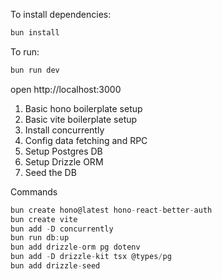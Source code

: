 To install dependencies:
```sh
bun install
```

To run:
```sh
bun run dev
```

open http://localhost:3000

1. Basic hono boilerplate setup
2. Basic vite boilerplate setup
3. Install concurrently
4. Config data fetching and RPC
5. Setup Postgres DB
6. Setup Drizzle ORM
7. Seed the DB

Commands

```js
bun create hono@latest hono-react-better-auth
bun create vite
bun add -D concurrently
bun run db:up
bun add drizzle-orm pg dotenv
bun add -D drizzle-kit tsx @types/pg
bun add drizzle-seed
```
